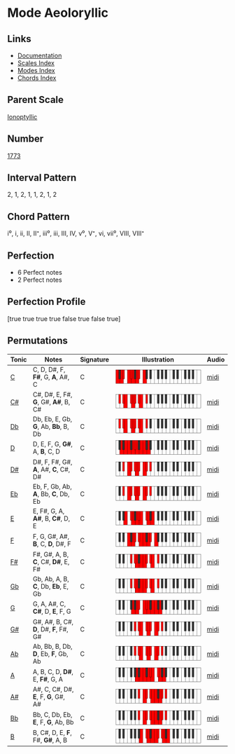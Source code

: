 # Mode Aeoloryllic

## Links

- [Documentation](index.md)
- [Scales Index](Scales.md)
- [Modes Index](Modes.md)
- [Chords Index](Chords.md)

## Parent Scale

[Ionoptyllic](ScaleIonoptyllic.md)

## Number

[1773](https://ianring.com/musictheory/scales/1773)

## Interval Pattern

2, 1, 2, 1, 1, 2, 1, 2

## Chord Pattern

i⁰, i, ii, II, II⁺, iii⁰, iii, III, IV, v⁰, V⁺, vi, vii⁰, VIII, VIII⁺

## Perfection

- 6 Perfect notes
- 2 Perfect notes

## Perfection Profile

[true true true true false true false true]

## Permutations

| Tonic | Notes | Signature | Illustration | Audio |
|-------|-------|-----------|--------------|-------|
| [C](ModeCNaturalAeoloryllic.md) | C, D, D#, F, **F#**, G, **A**, A#, C | C | ![CNaturalAeoloryllic](ModeCNaturalAeoloryllic.png) | [midi](https://github.com/edipermadi/music/blob/main/docs/ModeCNaturalAeoloryllic.mid?raw=true) |
| [C#](ModeCSharpAeoloryllic.md) | C#, D#, E, F#, **G**, G#, **A#**, B, C# | C | ![CSharpAeoloryllic](ModeCSharpAeoloryllic.png) | [midi](https://github.com/edipermadi/music/blob/main/docs/ModeCSharpAeoloryllic.mid?raw=true) |
| [Db](ModeDFlatAeoloryllic.md) | Db, Eb, E, Gb, **G**, Ab, **Bb**, B, Db | C | ![DFlatAeoloryllic](ModeDFlatAeoloryllic.png) | [midi](https://github.com/edipermadi/music/blob/main/docs/ModeDFlatAeoloryllic.mid?raw=true) |
| [D](ModeDNaturalAeoloryllic.md) | D, E, F, G, **G#**, A, **B**, C, D | C | ![DNaturalAeoloryllic](ModeDNaturalAeoloryllic.png) | [midi](https://github.com/edipermadi/music/blob/main/docs/ModeDNaturalAeoloryllic.mid?raw=true) |
| [D#](ModeDSharpAeoloryllic.md) | D#, F, F#, G#, **A**, A#, **C**, C#, D# | C | ![DSharpAeoloryllic](ModeDSharpAeoloryllic.png) | [midi](https://github.com/edipermadi/music/blob/main/docs/ModeDSharpAeoloryllic.mid?raw=true) |
| [Eb](ModeEFlatAeoloryllic.md) | Eb, F, Gb, Ab, **A**, Bb, **C**, Db, Eb | C | ![EFlatAeoloryllic](ModeEFlatAeoloryllic.png) | [midi](https://github.com/edipermadi/music/blob/main/docs/ModeEFlatAeoloryllic.mid?raw=true) |
| [E](ModeENaturalAeoloryllic.md) | E, F#, G, A, **A#**, B, **C#**, D, E | C | ![ENaturalAeoloryllic](ModeENaturalAeoloryllic.png) | [midi](https://github.com/edipermadi/music/blob/main/docs/ModeENaturalAeoloryllic.mid?raw=true) |
| [F](ModeFNaturalAeoloryllic.md) | F, G, G#, A#, **B**, C, **D**, D#, F | C | ![FNaturalAeoloryllic](ModeFNaturalAeoloryllic.png) | [midi](https://github.com/edipermadi/music/blob/main/docs/ModeFNaturalAeoloryllic.mid?raw=true) |
| [F#](ModeFSharpAeoloryllic.md) | F#, G#, A, B, **C**, C#, **D#**, E, F# | C | ![FSharpAeoloryllic](ModeFSharpAeoloryllic.png) | [midi](https://github.com/edipermadi/music/blob/main/docs/ModeFSharpAeoloryllic.mid?raw=true) |
| [Gb](ModeGFlatAeoloryllic.md) | Gb, Ab, A, B, **C**, Db, **Eb**, E, Gb | C | ![GFlatAeoloryllic](ModeGFlatAeoloryllic.png) | [midi](https://github.com/edipermadi/music/blob/main/docs/ModeGFlatAeoloryllic.mid?raw=true) |
| [G](ModeGNaturalAeoloryllic.md) | G, A, A#, C, **C#**, D, **E**, F, G | C | ![GNaturalAeoloryllic](ModeGNaturalAeoloryllic.png) | [midi](https://github.com/edipermadi/music/blob/main/docs/ModeGNaturalAeoloryllic.mid?raw=true) |
| [G#](ModeGSharpAeoloryllic.md) | G#, A#, B, C#, **D**, D#, **F**, F#, G# | C | ![GSharpAeoloryllic](ModeGSharpAeoloryllic.png) | [midi](https://github.com/edipermadi/music/blob/main/docs/ModeGSharpAeoloryllic.mid?raw=true) |
| [Ab](ModeAFlatAeoloryllic.md) | Ab, Bb, B, Db, **D**, Eb, **F**, Gb, Ab | C | ![AFlatAeoloryllic](ModeAFlatAeoloryllic.png) | [midi](https://github.com/edipermadi/music/blob/main/docs/ModeAFlatAeoloryllic.mid?raw=true) |
| [A](ModeANaturalAeoloryllic.md) | A, B, C, D, **D#**, E, **F#**, G, A | C | ![ANaturalAeoloryllic](ModeANaturalAeoloryllic.png) | [midi](https://github.com/edipermadi/music/blob/main/docs/ModeANaturalAeoloryllic.mid?raw=true) |
| [A#](ModeASharpAeoloryllic.md) | A#, C, C#, D#, **E**, F, **G**, G#, A# | C | ![ASharpAeoloryllic](ModeASharpAeoloryllic.png) | [midi](https://github.com/edipermadi/music/blob/main/docs/ModeASharpAeoloryllic.mid?raw=true) |
| [Bb](ModeBFlatAeoloryllic.md) | Bb, C, Db, Eb, **E**, F, **G**, Ab, Bb | C | ![BFlatAeoloryllic](ModeBFlatAeoloryllic.png) | [midi](https://github.com/edipermadi/music/blob/main/docs/ModeBFlatAeoloryllic.mid?raw=true) |
| [B](ModeBNaturalAeoloryllic.md) | B, C#, D, E, **F**, F#, **G#**, A, B | C | ![BNaturalAeoloryllic](ModeBNaturalAeoloryllic.png) | [midi](https://github.com/edipermadi/music/blob/main/docs/ModeBNaturalAeoloryllic.mid?raw=true) |
